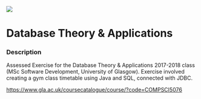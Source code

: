 ![](https://github.com/Lylio/image-repo/blob/master/logos/uog.png?raw=true)

# Database Theory & Applications

### Description
Assessed Exercise for the Database Theory & Applications 2017-2018 class (MSc Software Development, University of Glasgow). 
Exercise involved creating a gym class timetable using Java and SQL, connected with JDBC.

https://www.gla.ac.uk/coursecatalogue/course/?code=COMPSCI5076
